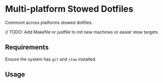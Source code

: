 # Multi-platform Stowed Dotfiles

Commont across platforms stowed dotfiles.

// TODO: Add Makefile or justfile to init new machines or easier stow targets 

## Requirements

Ensure the system has `git` and `stow` installed.

## Usage
